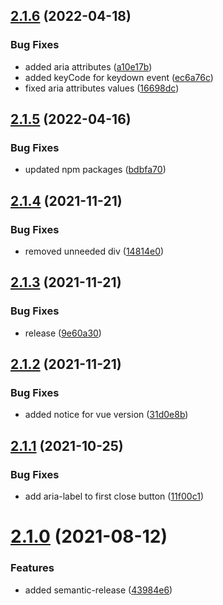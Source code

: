 ## [2.1.6](https://github.com/kouts/vue-modal/compare/v2.1.5...v2.1.6) (2022-04-18)


### Bug Fixes

* added aria attributes ([a10e17b](https://github.com/kouts/vue-modal/commit/a10e17b4d15168f6782f473b239a7e0c107eca25))
* added keyCode for keydown event ([ec6a76c](https://github.com/kouts/vue-modal/commit/ec6a76ca74fd31ee80926714cf54f54fb4e1d305))
* fixed aria attributes values ([16698dc](https://github.com/kouts/vue-modal/commit/16698dc0546f52a21a291374aec151ab34a2579d))

## [2.1.5](https://github.com/kouts/vue-modal/compare/v2.1.4...v2.1.5) (2022-04-16)


### Bug Fixes

* updated npm packages ([bdbfa70](https://github.com/kouts/vue-modal/commit/bdbfa7071f5c78b2fdf8d85fd5651f23968fb4a9))

## [2.1.4](https://github.com/kouts/vue-modal/compare/v2.1.3...v2.1.4) (2021-11-21)


### Bug Fixes

* removed unneeded div ([14814e0](https://github.com/kouts/vue-modal/commit/14814e06482d754cd99e4c0743e85b94bb61387d))

## [2.1.3](https://github.com/kouts/vue-modal/compare/v2.1.2...v2.1.3) (2021-11-21)


### Bug Fixes

* release ([9e60a30](https://github.com/kouts/vue-modal/commit/9e60a30d2c655c08590319347a46db1d246bf17f))

## [2.1.2](https://github.com/kouts/vue-modal/compare/v2.1.1...v2.1.2) (2021-11-21)


### Bug Fixes

* added notice for vue version ([31d0e8b](https://github.com/kouts/vue-modal/commit/31d0e8bb8721596913978bdf724a60ad8668452e))

## [2.1.1](https://github.com/kouts/vue-modal/compare/v2.1.0...v2.1.1) (2021-10-25)


### Bug Fixes

* add aria-label to first close button ([11f00c1](https://github.com/kouts/vue-modal/commit/11f00c1f0f1c5302d8078d3e42292f74330a2451))

# [2.1.0](https://github.com/kouts/vue-modal/compare/v2.0.10...v2.1.0) (2021-08-12)


### Features

* added semantic-release ([43984e6](https://github.com/kouts/vue-modal/commit/43984e63a3a209f26b66262d16c4d8d2385813d9))
